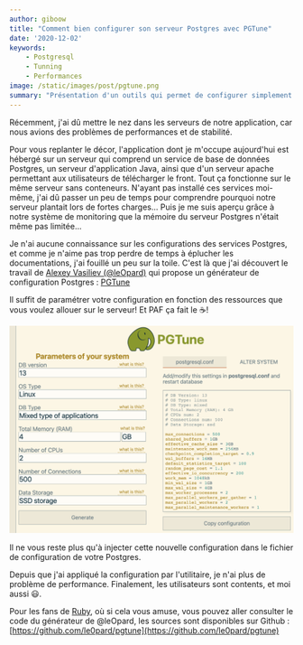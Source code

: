 ```yaml
---
author: giboow 
title: "Comment bien configurer son serveur Postgres avec PGTune" 
date: '2020-12-02' 
keywords:
    - Postgresql
    - Tunning
    - Performances 
image: /static/images/post/pgtune.png
summary: "Présentation d'un outils qui permet de configurer simplement un serveur PostgreSQL"
--- 
```

Récemment, j'ai dû mettre le nez dans les serveurs de notre application, car nous avions des problèmes de performances
et de stabilité.

Pour vous replanter le décor, l'application dont je m'occupe aujourd'hui est hébergé sur un serveur qui comprend un
service de base de données Postgres, un serveur d'application Java, ainsi que d'un serveur apache permettant aux
utilisateurs de télécharger le front. Tout ça fonctionne sur le même serveur sans conteneurs. N'ayant pas installé ces
services moi-même, j'ai dû passer un peu de temps pour comprendre pourquoi notre serveur plantait lors de fortes
charges... Puis je me suis aperçu grâce à notre système de monitoring que la mémoire du serveur Postgres n'était même
pas limitée...

Je n'ai aucune connaissance sur les configurations des services Postgres, et comme je n'aime pas trop perdre de temps à
éplucher les documentations, j'ai fouillé un peu sur la toile. C'est là que j'ai découvert le travail
de [Alexey Vasiliev (@leOpard)](https://github.com/le0pard) qui propose un générateur de configuration
Postgres : [PGTune](https://pgtune.leopard.in.ua/#/)

Il suffit de paramétrer votre configuration en fonction des ressources que vous voulez allouer sur le serveur! Et PAF ça
fait le ☕!

![PGTune capture](/static/images/post/capture-pgtune.png)

Il ne vous reste plus qu'à injecter cette nouvelle configuration dans le fichier de configuration de votre Postgres.

Depuis que j'ai appliqué la configuration par l'utilitaire, je n'ai plus de problème de performance. Finalement, les utilisateurs sont
contents, et moi aussi 😃.

Pour les fans de [Ruby](https://www.ruby-lang.org/fr/), où si cela vous amuse, vous pouvez aller consulter le code du
générateur de @leOpard, les sources sont disponibles sur
Github : [https://github.com/le0pard/pgtune](https://github.com/le0pard/pgtune)  
